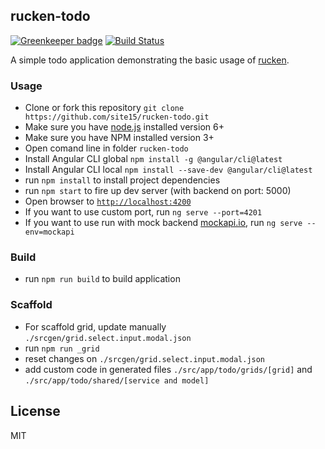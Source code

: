 ## rucken-todo

[![Greenkeeper badge](https://badges.greenkeeper.io/site15/rucken-todo.svg)](https://greenkeeper.io/)
[![Build Status][travis-image]][travis-url]


A simple todo application demonstrating the basic usage of [rucken](https://github.com/site15/rucken).


### Usage
- Clone or fork this repository `git clone https://github.com/site15/rucken-todo.git`
- Make sure you have [node.js](https://nodejs.org/) installed version 6+
- Make sure you have NPM installed version 3+
- Open comand line in folder `rucken-todo`
- Install Angular CLI global `npm install -g @angular/cli@latest`
- Install Angular CLI local `npm install --save-dev @angular/cli@latest`
- run `npm install` to install project dependencies
- run `npm start` to fire up dev server (with backend on port: 5000)
- Open browser to [`http://localhost:4200`](http://localhost:4200)
- If you want to use custom port, run `ng serve --port=4201`
- If you want to use run with mock backend [mockapi.io](https://www.mockapi.io/), run `ng serve --env=mockapi`

### Build
- run `npm run build` to build application


### Scaffold
- For scaffold grid, update manually `./srcgen/grid.select.input.modal.json`
- run `npm run _grid`
- reset changes on `./srcgen/grid.select.input.modal.json`
- add custom code in generated files `./src/app/todo/grids/[grid]` and `./src/app/todo/shared/[service and model]`

## License

MIT

[travis-image]: https://travis-ci.org/site15/rucken-todo.svg?branch=develop
[travis-url]: https://travis-ci.org/site15/rucken-todo
